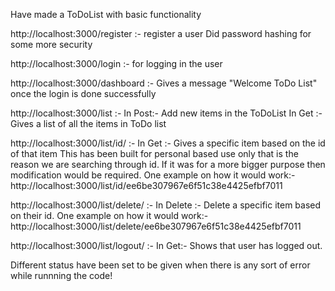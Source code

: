 Have made a ToDoList with basic functionality

http://localhost:3000/register  :- register a user
Did password hashing for some more security

http://localhost:3000/login  :- for logging in the user 

http://localhost:3000/dashboard   :- Gives a message "Welcome ToDo List" once the login is done successfully

http://localhost:3000/list  :- In Post:- Add new items in the ToDoList
                               In Get :- Gives a list of all the items in ToDo list
                               
http://localhost:3000/list/id/  :- In Get :- Gives a specific item based on the id of that item
                                   This has been built for personal based use only that is the reason we are searching through id. If it was for a more bigger 
                                   purpose then modification would be required.
                                   One example on how it would work:- http://localhost:3000/list/id/ee6be307967e6f51c38e4425efbf7011
                                   
http://localhost:3000/list/delete/   :- In Delete :- Delete a specific item based on their id.
                                         One example on how it would work:- http://localhost:3000/list/delete/ee6be307967e6f51c38e4425efbf7011

http://localhost:3000/list/logout/    :- In Get:- Shows that user has logged out.

Different status have been set to be given when there is any sort of error while runnning the code!


                                      
